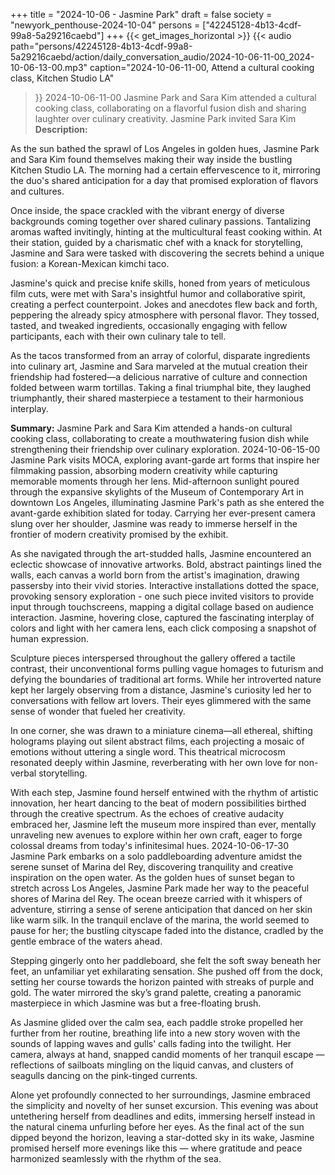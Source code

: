 +++
title = "2024-10-06 - Jasmine Park"
draft = false
society = "newyork_penthouse-2024-10-04"
persons = ["42245128-4b13-4cdf-99a8-5a29216caebd"]
+++
{{< get_images_horizontal >}}
{{< audio
    path="persons/42245128-4b13-4cdf-99a8-5a29216caebd/action/daily_conversation_audio/2024-10-06-11-00_2024-10-06-13-00.mp3" 
    caption="2024-10-06-11-00, Attend a cultural cooking class, Kitchen Studio LA"
>}}
2024-10-06-11-00
Jasmine Park and Sara Kim attended a cultural cooking class, collaborating on a flavorful fusion dish and sharing laughter over culinary creativity.
Jasmine Park invited Sara Kim
**Description:**

As the sun bathed the sprawl of Los Angeles in golden hues, Jasmine Park and Sara Kim found themselves making their way inside the bustling Kitchen Studio LA. The morning had a certain effervescence to it, mirroring the duo's shared anticipation for a day that promised exploration of flavors and cultures. 

Once inside, the space crackled with the vibrant energy of diverse backgrounds coming together over shared culinary passions. Tantalizing aromas wafted invitingly, hinting at the multicultural feast cooking within. At their station, guided by a charismatic chef with a knack for storytelling, Jasmine and Sara were tasked with discovering the secrets behind a unique fusion: a Korean-Mexican kimchi taco.

Jasmine's quick and precise knife skills, honed from years of meticulous film cuts, were met with Sara's insightful humor and collaborative spirit, creating a perfect counterpoint. Jokes and anecdotes flew back and forth, peppering the already spicy atmosphere with personal flavor. They tossed, tasted, and tweaked ingredients, occasionally engaging with fellow participants, each with their own culinary tale to tell.

As the tacos transformed from an array of colorful, disparate ingredients into culinary art, Jasmine and Sara marveled at the mutual creation their friendship had fostered—a delicious narrative of culture and connection folded between warm tortillas. Taking a final triumphal bite, they laughed triumphantly, their shared masterpiece a testament to their harmonious interplay.

**Summary:**
Jasmine Park and Sara Kim attended a hands-on cultural cooking class, collaborating to create a mouthwatering fusion dish while strengthening their friendship over culinary exploration.
2024-10-06-15-00
Jasmine Park visits MOCA, exploring avant-garde art forms that inspire her filmmaking passion, absorbing modern creativity while capturing memorable moments through her lens.
Mid-afternoon sunlight poured through the expansive skylights of the Museum of Contemporary Art in downtown Los Angeles, illuminating Jasmine Park's path as she entered the avant-garde exhibition slated for today. Carrying her ever-present camera slung over her shoulder, Jasmine was ready to immerse herself in the frontier of modern creativity promised by the exhibit.

As she navigated through the art-studded halls, Jasmine encountered an eclectic showcase of innovative artworks. Bold, abstract paintings lined the walls, each canvas a world born from the artist's imagination, drawing passersby into their vivid stories. Interactive installations dotted the space, provoking sensory exploration - one such piece invited visitors to provide input through touchscreens, mapping a digital collage based on audience interaction. Jasmine, hovering close, captured the fascinating interplay of colors and light with her camera lens, each click composing a snapshot of human expression.

Sculpture pieces interspersed throughout the gallery offered a tactile contrast, their unconventional forms pulling vague homages to futurism and defying the boundaries of traditional art forms. While her introverted nature kept her largely observing from a distance, Jasmine's curiosity led her to conversations with fellow art lovers. Their eyes glimmered with the same sense of wonder that fueled her creativity.

In one corner, she was drawn to a miniature cinema—all ethereal, shifting holograms playing out silent abstract films, each projecting a mosaic of emotions without uttering a single word. This theatrical microcosm resonated deeply within Jasmine, reverberating with her own love for non-verbal storytelling.

With each step, Jasmine found herself entwined with the rhythm of artistic innovation, her heart dancing to the beat of modern possibilities birthed through the creative spectrum. As the echoes of creative audacity embraced her, Jasmine left the museum more inspired than ever, mentally unraveling new avenues to explore within her own craft, eager to forge colossal dreams from today's infinitesimal hues.
2024-10-06-17-30
Jasmine Park embarks on a solo paddleboarding adventure amidst the serene sunset of Marina del Rey, discovering tranquility and creative inspiration on the open water.
As the golden hues of sunset began to stretch across Los Angeles, Jasmine Park made her way to the peaceful shores of Marina del Rey. The ocean breeze carried with it whispers of adventure, stirring a sense of serene anticipation that danced on her skin like warm silk. In the tranquil enclave of the marina, the world seemed to pause for her; the bustling cityscape faded into the distance, cradled by the gentle embrace of the waters ahead.

Stepping gingerly onto her paddleboard, she felt the soft sway beneath her feet, an unfamiliar yet exhilarating sensation. She pushed off from the dock, setting her course towards the horizon painted with streaks of purple and gold. The water mirrored the sky’s grand palette, creating a panoramic masterpiece in which Jasmine was but a free-floating brush.

As Jasmine glided over the calm sea, each paddle stroke propelled her further from her routine, breathing life into a new story woven with the sounds of lapping waves and gulls' calls fading into the twilight. Her camera, always at hand, snapped candid moments of her tranquil escape — reflections of sailboats mingling on the liquid canvas, and clusters of seagulls dancing on the pink-tinged currents.

Alone yet profoundly connected to her surroundings, Jasmine embraced the simplicity and novelty of her sunset excursion. This evening was about untethering herself from deadlines and edits, immersing herself instead in the natural cinema unfurling before her eyes. As the final act of the sun dipped beyond the horizon, leaving a star-dotted sky in its wake, Jasmine promised herself more evenings like this — where gratitude and peace harmonized seamlessly with the rhythm of the sea.
